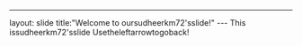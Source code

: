 ---
 layout: slide
 title: "Welcome to our sudheerkm72's slide!"  
--- 
 This is sudheerkm72's slide  
 Use the left arrow to go back! 
